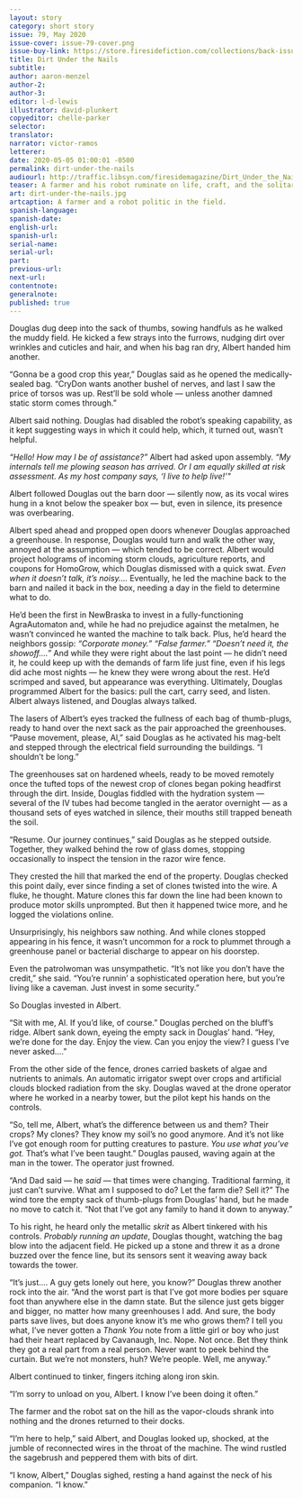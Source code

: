 ```yaml
---
layout: story
category: short story
issue: 79, May 2020
issue-cover: issue-79-cover.png
issue-buy-link: https://store.firesidefiction.com/collections/back-issues/products/fireside-magazine-issue-79-may-2020
title: Dirt Under the Nails
subtitle:
author: aaron-menzel
author-2:
author-3:
editor: l-d-lewis
illustrator: david-plunkert
copyeditor: chelle-parker
selector:
translator:
narrator: victor-ramos
letterer:
date: 2020-05-05 01:00:01 -0500
permalink: dirt-under-the-nails
audiourl: http://traffic.libsyn.com/firesidemagazine/Dirt_Under_the_Nails.mp3
teaser: A farmer and his robot ruminate on life, craft, and the solitary nature of their work.
art: dirt-under-the-nails.jpg
artcaption: A farmer and a robot politic in the field.
spanish-language:
spanish-date:
english-url:
spanish-url:
serial-name:
serial-url:
part:
previous-url:
next-url:
contentnote:
generalnote:
published: true
---
```


Douglas dug deep into the sack of thumbs, sowing handfuls as he walked the muddy field. He kicked a few strays into the furrows, nudging dirt over wrinkles and cuticles and hair, and when his bag ran dry, Albert handed him another.

“Gonna be a good crop this year,” Douglas said as he opened the medically-sealed bag. “CryDon wants another bushel of nerves, and last I saw the price of torsos was up. Rest’ll be sold whole — unless another damned static storm comes through.”

Albert said nothing. Douglas had disabled the robot’s speaking capability, as it kept suggesting ways in which it could help, which, it turned out, wasn’t helpful.

_“Hello! How may I be of assistance?”_ Albert had asked upon assembly. _“My internals tell me plowing season has arrived. Or I am equally skilled at risk assessment. As my host company says, ‘I live to help live!’"_

Albert followed Douglas out the barn door — silently now, as its vocal wires hung in a knot below the speaker box — but, even in silence, its presence was overbearing.

Albert sped ahead and propped open doors whenever Douglas approached a greenhouse. In response, Douglas would turn and walk the other way, annoyed at the assumption — which tended to be correct. Albert would project holograms of incoming storm clouds, agriculture reports, and coupons for HomoGrow, which Douglas dismissed with a quick swat. _Even when it doesn’t talk, it’s noisy…._ Eventually, he led the machine back to the barn and nailed it back in the box, needing a day in the field to determine what to do.

He’d been the first in NewBraska to invest in a fully-functioning AgraAutomaton and, while he had no prejudice against the metalmen, he wasn’t convinced he wanted the machine to talk back. Plus, he’d heard the neighbors gossip: _“Corporate money.” “False farmer.” “Doesn’t need it, the showoff….”_ And while they were right about the last point — he didn’t need it, he could keep up with the demands of farm life just fine, even if his legs did ache most nights — he knew they were wrong about the rest. He’d scrimped and saved, but appearance was everything. Ultimately, Douglas programmed Albert for the basics: pull the cart, carry seed, and listen. Albert always listened, and Douglas always talked.

The lasers of Albert’s eyes tracked the fullness of each bag of thumb-plugs, ready to hand over the next sack as the pair approached the greenhouses. “Pause movement, please, Al,” said Douglas as he activated his mag-belt and stepped through the electrical field surrounding the buildings. “I shouldn’t be long.”

The greenhouses sat on hardened wheels, ready to be moved remotely once the tufted tops of the newest crop of clones began poking headfirst through the dirt. Inside, Douglas fiddled with the hydration system — several of the IV tubes had become tangled in the aerator overnight — as a thousand sets of eyes watched in silence, their mouths still trapped beneath the soil.  

“Resume. Our journey continues,” said Douglas as he stepped outside. Together, they walked behind the row of glass domes, stopping occasionally to inspect the tension in the razor wire fence.

They crested the hill that marked the end of the property. Douglas checked this point daily, ever since finding a set of clones twisted into the wire. A fluke, he thought. Mature clones this far down the line had been known to produce motor skills unprompted. But then it happened twice more, and he logged the violations online.

Unsurprisingly, his neighbors saw nothing. And while clones stopped appearing in his fence, it wasn’t uncommon for a rock to plummet through a greenhouse panel or bacterial discharge to appear on his doorstep.

Even the patrolwoman was unsympathetic. “It’s not like you don’t have the credit,” she said. “You’re runnin’ a sophisticated operation here, but you’re living like a caveman. Just invest in some security.”

So Douglas invested in Albert.

“Sit with me, Al. If you’d like, of course.” Douglas perched on the bluff’s ridge. Albert sank down, eyeing the empty sack in Douglas’ hand. “Hey, we’re done for the day. Enjoy the view. Can you enjoy the view? I guess I’ve never asked....”

From the other side of the fence, drones carried baskets of algae and nutrients to animals. An automatic irrigator swept over crops and artificial clouds blocked radiation from the sky. Douglas waved at the drone operator where he worked in a nearby tower, but the pilot kept his hands on the controls.

“So, tell me, Albert, what’s the difference between us and them? Their crops? My clones? They know my soil’s no good anymore. And it’s not like I’ve got enough room for putting creatures to pasture. _You use what you’ve got._ That’s what I’ve been taught.” Douglas paused, waving again at the man in the tower. The operator just frowned.

“And Dad said — he _said­_ — that times were changing. Traditional farming, it just can’t survive. What am I supposed to do? Let the farm die? Sell it?” The wind tore the empty sack of thumb-plugs from Douglas’ hand, but he made no move to catch it. “Not that I’ve got any family to hand it down to anyway.”

To his right, he heard only the metallic _skrit_ as Albert tinkered with his controls. _Probably running an update_, Douglas thought, watching the bag blow into the adjacent field. He picked up a stone and threw it as a drone buzzed over the fence line, but its sensors sent it weaving away back towards the tower.

“It’s just.... A guy gets lonely out here, you know?” Douglas threw another rock into the air. “And the worst part is that I’ve got more bodies per square foot than anywhere else in the damn state. But the silence just gets bigger and bigger, no matter how many greenhouses I add. And sure, the body parts save lives, but does anyone know it’s me who grows them? I tell you what, I’ve never gotten a _Thank You_ note from a little girl or boy who just had their heart replaced by Cavanaugh, Inc. Nope. Not once. Bet they think they got a real part from a real person. Never want to peek behind the curtain. But we’re not monsters, huh? We’re people. Well, me anyway.”

Albert continued to tinker, fingers itching along iron skin.

“I’m sorry to unload on you, Albert. I know I’ve been doing it often.”

The farmer and the robot sat on the hill as the vapor-clouds shrank into nothing and the drones returned to their docks.

“I’m here to help,” said Albert, and Douglas looked up, shocked, at the jumble of reconnected wires in the throat of the machine. The wind rustled the sagebrush and peppered them with bits of dirt.

“I know, Albert,” Douglas sighed, resting a hand against the neck of his companion. “I know.”
